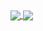 <a href="https://github.com/hacker1024">
  <img align="center" src="https://github-readme-stats.vercel.app/api?username=hacker1024&show_icons=true&theme=nord&include_all_commits=true" />
</a>
<a href="https://github.com/hacker1024">
  <img align="center" src="https://github-readme-stats.vercel.app/api/top-langs/?username=hacker1024&langs_count=7&theme=nord&layout=compact&hide=asl" />
</a>

